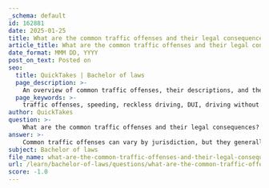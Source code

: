 ```yaml
---
_schema: default
id: 162881
date: 2025-01-25
title: What are the common traffic offenses and their legal consequences?
article_title: What are the common traffic offenses and their legal consequences?
date_format: MMM DD, YYYY
post_on_text: Posted on
seo:
  title: QuickTakes | Bachelor of laws
  page_description: >-
    An overview of common traffic offenses, their descriptions, and the legal consequences associated with them, including fines, points on licenses, and potential jail time.
  page_keywords: >-
    traffic offenses, speeding, reckless driving, DUI, driving without a valid license, failure to stop, running a red light, distracted driving, hit and run, driving without insurance, legal consequences, traffic laws
author: QuickTakes
question: >-
    What are the common traffic offenses and their legal consequences?
answer: >-
    Common traffic offenses can vary by jurisdiction, but they generally fall into three categories: infractions, misdemeanors, and felonies. Each category has distinct legal consequences. Here’s a detailed overview of some common traffic offenses and their potential legal consequences:\n\n### 1. **Speeding**\n- **Description**: Driving over the posted speed limit or too fast for road conditions.\n- **Consequences**: Typically results in fines, points on the driver's license, and increased insurance premiums. In some cases, excessive speeding can lead to misdemeanor charges.\n\n### 2. **Reckless Driving**\n- **Description**: Operating a vehicle with willful disregard for the safety of persons or property.\n- **Consequences**: This is often classified as a misdemeanor, which can result in fines, points on the license, and possible jail time, especially if it leads to an accident.\n\n### 3. **Driving Under the Influence (DUI)**\n- **Description**: Operating a vehicle while impaired by alcohol or drugs.\n- **Consequences**: DUI is usually classified as a misdemeanor but can escalate to a felony with prior convictions or if it results in injury or death. Penalties may include fines, license suspension, mandatory alcohol education programs, and jail time.\n\n### 4. **Driving Without a Valid License**\n- **Description**: Operating a vehicle without a valid driver's license or with a suspended/revoked license.\n- **Consequences**: This can be treated as an infraction or a misdemeanor, depending on the circumstances. Penalties may include fines and additional points on the driving record.\n\n### 5. **Failure to Stop or Yield**\n- **Description**: Not stopping at a stop sign or failing to yield the right of way.\n- **Consequences**: Generally classified as an infraction, resulting in fines and points on the driver's license.\n\n### 6. **Running a Red Light**\n- **Description**: Failing to stop at a red traffic signal.\n- **Consequences**: Typically results in fines and points on the driving record. In some jurisdictions, it may also lead to increased insurance rates.\n\n### 7. **Distracted Driving**\n- **Description**: Engaging in activities that divert attention from driving, such as texting or using a mobile phone.\n- **Consequences**: Often treated as an infraction, leading to fines and points on the license. Some states have stricter laws and penalties for distracted driving.\n\n### 8. **Hit and Run**\n- **Description**: Leaving the scene of an accident without providing contact information or assisting the injured.\n- **Consequences**: This is a serious offense that can be classified as a misdemeanor or felony, depending on the severity of the accident. Penalties may include significant fines, license suspension, and jail time.\n\n### 9. **Driving Without Insurance**\n- **Description**: Operating a vehicle without the legally required insurance coverage.\n- **Consequences**: This can result in fines, points on the license, and potential vehicle impoundment. Repeat offenses may lead to more severe penalties.\n\n### Summary\nTraffic offenses can have serious legal consequences, including fines, points on driving records, increased insurance premiums, and even jail time for more severe violations. Understanding these offenses and their implications is crucial for promoting road safety and responsible driving behavior. \n\nBy adhering to traffic laws, drivers can help minimize accidents and contribute to a safer driving environment for everyone.
subject: Bachelor of laws
file_name: what-are-the-common-traffic-offenses-and-their-legal-consequences.md
url: /learn/bachelor-of-laws/questions/what-are-the-common-traffic-offenses-and-their-legal-consequences
score: -1.0
---
```


&nbsp;